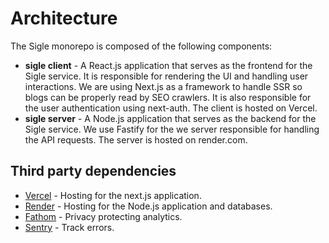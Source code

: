 # Architecture

The Sigle monorepo is composed of the following components:

- **sigle client** - A React.js application that serves as the frontend for the Sigle service. It is responsible for rendering the UI and handling user interactions. We are using Next.js as a framework to handle SSR so blogs can be properly read by SEO crawlers. It is also responsible for the user authentication using next-auth. The client is hosted on Vercel.
- **sigle server** - A Node.js application that serves as the backend for the Sigle service. We use Fastify for the we server responsible for handling the API requests. The server is hosted on render.com.

## Third party dependencies

- [Vercel](https://vercel.com/) - Hosting for the next.js application.
- [Render](https://render.com/) - Hosting for the Node.js application and databases.
- [Fathom](https://usefathom.com/) - Privacy protecting analytics.
- [Sentry](https://sentry.io/) - Track errors.
